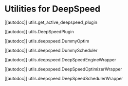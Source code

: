 <!--Copyright 2021 The HuggingFace Team. All rights reserved.

Licensed under the Apache License, Version 2.0 (the "License"); you may not use this file except in compliance with
the License. You may obtain a copy of the License at

http://www.apache.org/licenses/LICENSE-2.0

Unless required by applicable law or agreed to in writing, software distributed under the License is distributed on
an "AS IS" BASIS, WITHOUT WARRANTIES OR CONDITIONS OF ANY KIND, either express or implied. See the License for the
specific language governing permissions and limitations under the License.

⚠️ Note that this file is in Markdown but contain specific syntax for our doc-builder (similar to MDX) that may not be
rendered properly in your Markdown viewer.
-->

# Utilities for DeepSpeed

[[autodoc]] utils.get_active_deepspeed_plugin

[[autodoc]] utils.DeepSpeedPlugin

[[autodoc]] utils.deepspeed.DummyOptim

[[autodoc]] utils.deepspeed.DummyScheduler

[[autodoc]] utils.deepspeed.DeepSpeedEngineWrapper

[[autodoc]] utils.deepspeed.DeepSpeedOptimizerWrapper

[[autodoc]] utils.deepspeed.DeepSpeedSchedulerWrapper
